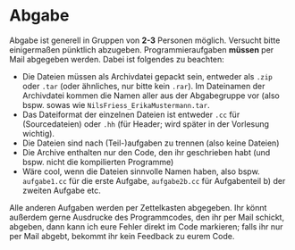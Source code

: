 # Abgabe

Abgabe ist generell in Gruppen von **2-3** Personen möglich. Versucht bitte einigermaßen pünktlich abzugeben.
Programmieraufgaben **müssen** per Mail abgegeben werden. Dabei ist folgendes zu beachten:
+ Die Dateien müssen als Archivdatei gepackt sein, entweder als `.zip` oder `.tar` (oder ähnliches, nur bitte kein `.rar`). Im Dateinamen der Archivdatei kommen die Namen aller aus der Abgabegruppe vor (also bspw. sowas wie `NilsFriess_ErikaMustermann.tar`.
+ Das Dateiformat der einzelnen Dateien ist entweder `.cc` für (Sourcedateien) oder `.hh` (für Header; wird später in der Vorlesung wichtig).
+ Die Dateien sind nach (Teil-)aufgaben zu trennen (also keine Dateien)
+ Die Archive enthalten nur den Code, den ihr geschrieben habt (und bspw. nicht die kompilierten Programme)
+ Wäre cool, wenn die Dateien sinnvolle Namen haben, also bspw. `aufgabe1.cc` für die erste Aufgabe, `aufgabe2b.cc` für Aufgabenteil b) der zweiten Aufgabe etc.

Alle anderen Aufgaben werden per Zettelkasten abgegeben. Ihr könnt außerdem gerne Ausdrucke des Programmcodes, den ihr per Mail schickt, abgeben, dann kann ich eure Fehler direkt im Code markieren; falls ihr nur per Mail abgebt, bekommt ihr kein Feedback zu eurem Code.